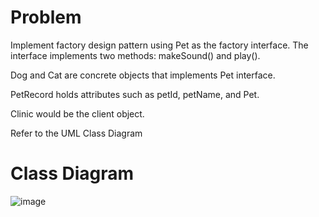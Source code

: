 # Problem
Implement factory design pattern using Pet as the factory interface. The interface implements two methods: makeSound() and play().

Dog and Cat are concrete objects that implements Pet interface.

PetRecord holds attributes such as petId, petName, and Pet.

Clinic would be the client object.

Refer to the UML Class Diagram

# Class Diagram
![image](https://github.com/user-attachments/assets/2a81485d-f601-4e1a-98fc-f1a3bb4713ee)
